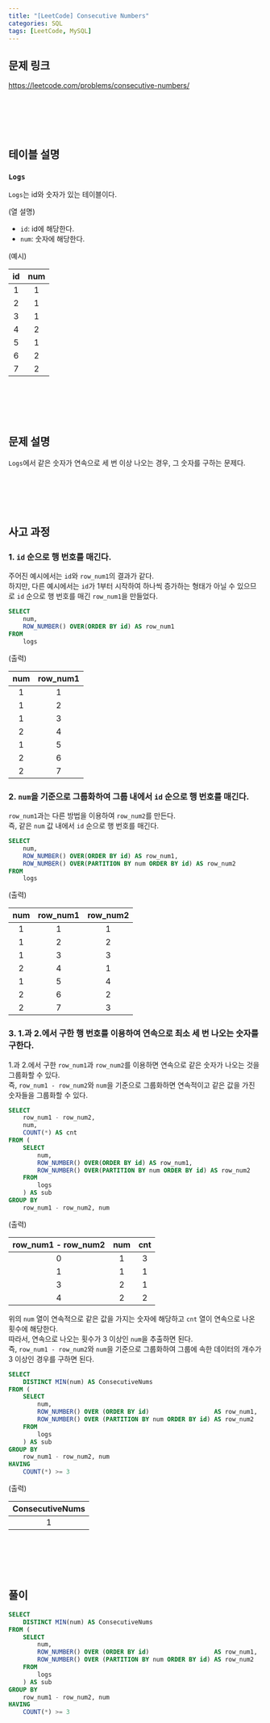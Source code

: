 ```yaml
---
title: "[LeetCode] Consecutive Numbers"
categories: SQL
tags: [LeetCode, MySQL]
---
```


## 문제 링크

<https://leetcode.com/problems/consecutive-numbers/>

<br><br><br><br>

## 테이블 설명

### `Logs`

`Logs`는 id와 숫자가 있는 테이블이다.

(열 설명)

- `id`: id에 해당한다.
- `num`: 숫자에 해당한다.

(예시)

|id|num|
|:-:|:-:|
|1|1|
|2|1|
|3|1|
|4|2|
|5|1|
|6|2|
|7|2|

<br><br><br><br>

## 문제 설명

`Logs`에서 같은 숫자가 연속으로 세 번 이상 나오는 경우, 그 숫자를 구하는 문제다.

<br><br><br><br>

## 사고 과정

### 1. `id` 순으로 행 번호를 매긴다.

주어진 예시에서는 `id`와 `row_num1`의 결과가 같다.  
하지만, 다른 예시에서는 `id`가 1부터 시작하여 하나씩 증가하는 형태가 아닐 수 있으므로 `id` 순으로 행 번호를 매긴 `row_num1`을 만들었다.

```sql
SELECT 
    num, 
    ROW_NUMBER() OVER(ORDER BY id) AS row_num1 
FROM 
    logs
```

(출력)

|num|row_num1|
|:-:|:-:|
|1|1|
|1|2|
|1|3|
|2|4|
|1|5|
|2|6|
|2|7|

### 2. `num`을 기준으로 그룹화하여 그룹 내에서 `id` 순으로 행 번호를 매긴다.

`row_num1`과는 다른 방법을 이용하여 `row_num2`를 만든다.  
즉, 같은 `num` 값 내에서 `id` 순으로 행 번호를 매긴다.

```sql
SELECT 
    num, 
    ROW_NUMBER() OVER(ORDER BY id) AS row_num1, 
    ROW_NUMBER() OVER(PARTITION BY num ORDER BY id) AS row_num2 
FROM 
    logs
```

(출력)

|num|row_num1|row_num2|
|:-:|:-:|:-:|
|1|1|1|
|1|2|2|
|1|3|3|
|2|4|1|
|1|5|4|
|2|6|2|
|2|7|3|

### 3. 1.과 2.에서 구한 행 번호를 이용하여 연속으로 최소 세 번 나오는 숫자를 구한다.

1.과 2.에서 구한 `row_num1`과 `row_num2`를 이용하면 연속으로 같은 숫자가 나오는 것을 그룹화할 수 있다.  
즉, `row_num1 - row_num2`와 `num`을 기준으로 그룹화하면 연속적이고 같은 값을 가진 숫자들을 그룹화할 수 있다.

```sql
SELECT 
    row_num1 - row_num2, 
    num, 
    COUNT(*) AS cnt 
FROM (
    SELECT 
        num, 
        ROW_NUMBER() OVER(ORDER BY id) AS row_num1, 
        ROW_NUMBER() OVER(PARTITION BY num ORDER BY id) AS row_num2 
    FROM 
        logs
    ) AS sub 
GROUP BY 
    row_num1 - row_num2, num
```

(출력)

|row_num1 - row_num2|num|cnt|
|:-:|:-:|:-:|
|0|1|3|
|1|1|1|
|3|2|1|
|4|2|2|

위의 `num` 열이 연속적으로 같은 값을 가지는 숫자에 해당하고 `cnt` 열이 연속으로 나온 횟수에 해당한다.  
따라서, 연속으로 나오는 횟수가 3 이상인 `num`을 추출하면 된다.  
즉, `row_num1 - row_num2`와 `num`을 기준으로 그룹화하여 그룹에 속한 데이터의 개수가 3 이상인 경우를 구하면 된다.

```sql
SELECT 
    DISTINCT MIN(num) AS ConsecutiveNums 
FROM (
    SELECT 
        num, 
        ROW_NUMBER() OVER (ORDER BY id)                  AS row_num1, 
        ROW_NUMBER() OVER (PARTITION BY num ORDER BY id) AS row_num2 
    FROM 
        logs
    ) AS sub 
GROUP BY 
    row_num1 - row_num2, num 
HAVING 
    COUNT(*) >= 3
```

(출력)

|ConsecutiveNums|
|:-:|
|1|

<br><br><br><br>

## 풀이

```sql
SELECT 
    DISTINCT MIN(num) AS ConsecutiveNums 
FROM (
    SELECT 
        num, 
        ROW_NUMBER() OVER (ORDER BY id)                  AS row_num1, 
        ROW_NUMBER() OVER (PARTITION BY num ORDER BY id) AS row_num2 
    FROM 
        logs
    ) AS sub 
GROUP BY 
    row_num1 - row_num2, num 
HAVING 
    COUNT(*) >= 3
```